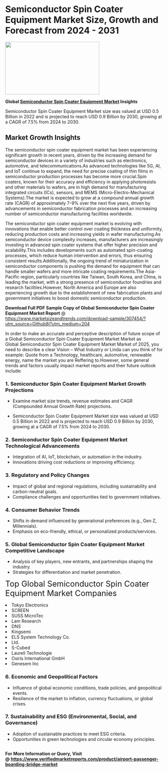 <H1>Semiconductor Spin Coater Equipment Market Size, Growth and Forecast from 2024 - 2031</H1><img class="aligncenter size-medium wp-image-584254" src="https://thirdeyenews.in/wp-content/uploads/2024/09/Global-Market-Research-300x168.jpeg" alt="" width="300" height="168" /><p><strong>Global&nbsp;<a href="https://www.marketsizeandtrends.com/download-sample/307454/?utm_source=Github8j?utm_medium=204">Semiconductor Spin Coater Equipment Market</a> Insights</strong></p><p>Semiconductor Spin Coater Equipment Market size was valued at USD 0.5 Billion in 2022 and is projected to reach USD 0.9 Billion by 2030, growing at a CAGR of 7.5% from 2024 to 2030.</p><p><h2>Market Growth Insights</h2> <p>The semiconductor spin coater equipment market has been experiencing significant growth in recent years, driven by the increasing demand for semiconductor devices in a variety of industries such as electronics, automotive, and telecommunications.As advanced technologies like 5G, AI, and IoT continue to expand, the need for precise coating of thin films in semiconductor production processes has become more crucial.Spin coaters, known for their accuracy and efficiency in applying photoresists and other materials to wafers, are in high demand for manufacturing integrated circuits (ICs), sensors, and MEMS (Micro-Electro-Mechanical Systems).The market is expected to grow at a compound annual growth rate (CAGR) of approximately 7-9% over the next five years, driven by advancements in semiconductor fabrication processes and an increasing number of semiconductor manufacturing facilities worldwide.</p> <p>The semiconductor spin coater equipment market is evolving with innovations that enable better control over coating thickness and uniformity, reducing production costs and increasing yields in wafer manufacturing.As semiconductor device complexity increases, manufacturers are increasingly investing in advanced spin coater systems that offer higher precision and scalability.This includes developments such as automated spin-coating processes, which reduce human intervention and errors, thus ensuring consistent results.Additionally, the ongoing trend of miniaturization in semiconductor components is pushing the demand for equipment that can handle smaller wafers and more intricate coating requirements.The Asia-Pacific region, particularly countries like Taiwan, South Korea, and China, is leading the market, with a strong presence of semiconductor foundries and research facilities.However, North America and Europe are also experiencing growth due to the establishment of new fabrication plants and government initiatives to boost domestic semiconductor production.</p> <p><span class=""><strong>Download Full PDF Sample Copy of Global Semiconductor Spin Coater Equipment Market Report</strong> @ <a href="https://www.marketsizeandtrends.com/download-sample/307454/?utm_source=Github8j?utm_medium=204" target="_blank">https://www.marketsizeandtrends.com/download-sample/307454/?utm_source=Github8j?utm_medium=204</a></span></p><p>In order to make an accurate and perceptive description of future scope of a Global&nbsp;Semiconductor Spin Coater Equipment Market Market as Global&nbsp;Semiconductor Spin Coater Equipment Market Market of 2025, you need to describe a clear Vision &ndash; What Industry or Linda can you think of for example: Quote from a Technology, healthcare, automotive, renewable energy, name the market you are Reffering to.However, some general trends and factors usually impact market reports and their future outlook include:</p><h3>1.&nbsp;<strong>Semiconductor Spin Coater Equipment Market Growth Projections</strong></h3><ul><li>Examine market size trends, revenue estimates and CAGR (Compounded Annual Growth Rate) projections.</li><li><p>Semiconductor Spin Coater Equipment Market size was valued at USD 0.5 Billion in 2022 and is projected to reach USD 0.9 Billion by 2030, growing at a CAGR of 7.5% from 2024 to 2030.</p></li></ul><h3>2.&nbsp;<strong>Semiconductor Spin Coater Equipment Market Technological Advancements</strong></h3><ul><li>Integration of AI, IoT, blockchain, or automation in the industry.</li><li>Innovations driving cost reductions or improving efficiency.</li></ul><h3>3.&nbsp;<strong>Regulatory and Policy Changes</strong></h3><ul><li>Impact of global and regional regulations, including sustainability and carbon-neutral goals.</li><li>Compliance challenges and opportunities tied to government initiatives.</li></ul><h3>4.&nbsp;<strong>Consumer Behavior Trends</strong></h3><ul><li>Shifts in demand influenced by generational preferences (e.g., Gen Z, Millennials).</li><li>Emphasis on eco-friendly, ethical, or personalized products/services.</li></ul><h3>5.&nbsp;<strong>Global Semiconductor Spin Coater Equipment Market Competitive Landscape</strong></h3><ul><li>Analysis of key players, new entrants, and partnerships shaping the industry.</li><li>Strategies for differentiation and market penetration.</li></ul><p data-pm-slice="1 1 []"><span style="color: inherit; font-family: inherit; font-size: 25px;">Top Global Semiconductor Spin Coater Equipment Market Companies</span></p><div class="" data-test-id=""><p><li>Tokyo Electronics</li><li> SCREEN</li><li> SUSS MicroTec</li><li> Lam Research</li><li> DNS</li><li> Kingsemi</li><li> ELS System Technology Co.</li><li> Ltd.</li><li> S-Cubed</li><li> Laurell Technologie</li><li> Osiris International GmbH</li><li> Genesem Inc</li></p></div><h3>6.&nbsp;<strong>Economic and Geopolitical Factors</strong></h3><ul><li>Influence of global economic conditions, trade policies, and geopolitical events.</li><li>Resilience of the market to inflation, currency fluctuations, or global crises.</li></ul><h3>7.&nbsp;<strong>Sustainability and ESG (Environmental, Social, and Governance)</strong></h3><ul><li>Adoption of sustainable practices to meet ESG criteria.</li><li>Opportunities in green technologies and circular economy principles.</li></ul><h2><strong style="font-size: 14px;">For More Information or Query, Visit @&nbsp;</strong><a style="background-color: #ffffff; font-size: 14px;" href="https://www.marketsizeandtrends.com/report/semiconductor-spin-coater-equipment-market/" target="_blank">https://www.verifiedmarketreports.com/product/airport-passenger-boarding-bridge-market</a></h2>